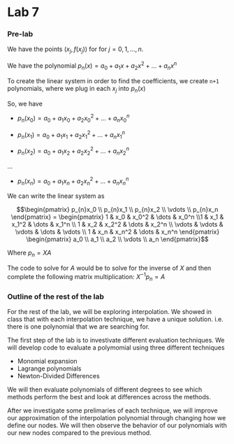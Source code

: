 # Lab 7

### Pre-lab

We have the points ${(x_j, f(x_j))}$ for for $j = 0, 1, ..., n$. 

We have the polynomial $p_{n}(x) = a_0 + a_1x + a_2x^2 + ... + a_nx^n$

To create the linear system in order to find the coefficients, we create `n+1` polynomials, where we plug in each $x_j$ into $p_{n}(x)$

So, we have

* $p_{n}(x_0) = a_0 + a_1x_0 + a_2x_0^2 + \dots + a_nx_0^n$

* $p_{n}(x_1) = a_0 + a_1x_1 + a_2x_1^2 + \dots + a_nx_1^n$

* $p_{n}(x_2) = a_0 + a_1x_2 + a_2x_2^2 + \dots + a_nx_2^n$

...

* $p_{n}(x_n) = a_0 + a_1x_n + a_2x_n^2 + \dots + a_nx_n^n$

We can write the linear system as

$$\begin{pmatrix} p_{n}x_0 \\ p_{n}x_1 \\ p_{n}x_2 \\ \vdots \\ p_{n}x_n \end{pmatrix} = \begin{pmatrix} 1 & x_0 & x_0^2 & \dots & x_0^n \\1 & x_1 & x_1^2 & \dots & x_1^n \\ 1 & x_2 & x_2^2 & \dots & x_2^n \\ \vdots & \vdots & \vdots & \dots & \vdots \\ 1 & x_n & x_n^2 & \dots & x_n^n \end{pmatrix} \begin{pmatrix} a_0 \\ a_1 \\ a_2 \\ \vdots \\ a_n \end{pmatrix}$$

Where $p_n = XA$

The code to solve for $A$ would be to solve for the inverse of $X$ and then complete the following matrix multiplication: $X^{-1}p_n = A$

### Outline of the rest of the lab

For the rest of the lab, we will be exploring interpolation. We showed in class that with each interpolation technique, we have a unique solution. i.e. there is one polynomial that we are searching for. 

The first step of the lab is to investivate different evaluation techniques. We will develop code to evaluate a polymomial using three different techniques

* Monomial expansion
* Lagrange polynomials
* Newton-Divided Differences

We will then evaluate polynomials of different degrees to see which methods perform the best and look at differences across the methods. 

After we investigate some prelimaries of each technique, we will improve our approximation of the interpolation polynomial through changing how we define our nodes. We will then observe the behavior of our polynomials with our new nodes compared to the previous method.
